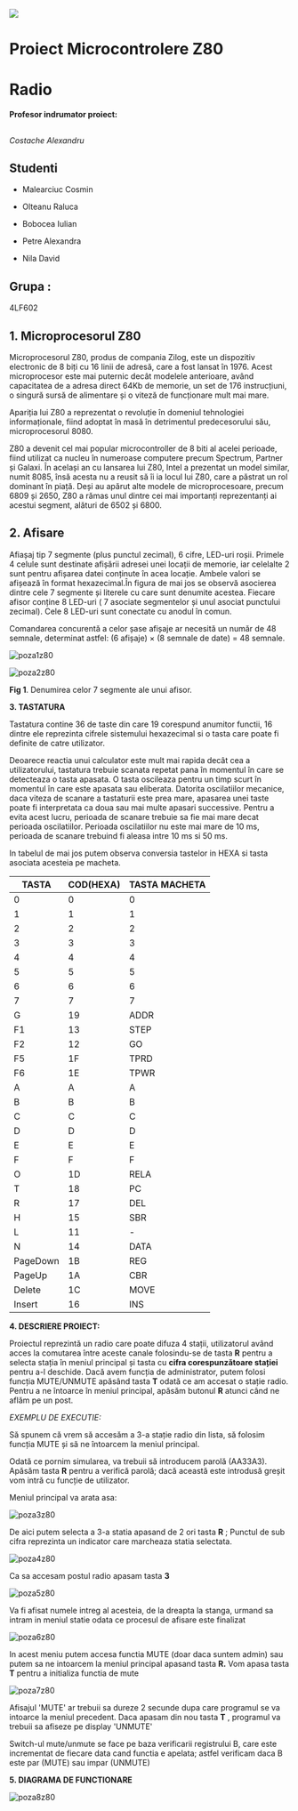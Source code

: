 ![](RackMultipart20240115-1-iox8c4_html_bb0bf02b5035052f.png)

# Proiect Microcontrolere Z80

# Radio

**Profesor indrumator proiect:**
##
_Costache Alexandru_

## Studenti
- Malearciuc Cosmin

- Olteanu Raluca

- Bobocea Iulian

- Petre Alexandra

- Nila David

## Grupa :
4LF602

## **1. Microprocesorul Z80**

Microprocesorul Z80, produs de compania Zilog, este un dispozitiv electronic de 8 biți cu 16 linii de adresă, care a fost lansat în 1976. Acest microprocesor este mai puternic decât modelele anterioare, având capacitatea de a adresa direct 64Kb de memorie, un set de 176 instrucțiuni, o singură sursă de alimentare și o viteză de funcționare mult mai mare.

Apariția lui Z80 a reprezentat o revoluție în domeniul tehnologiei informaționale, fiind adoptat în masă în detrimentul predecesorului său, microprocesorul 8080.

Z80 a devenit cel mai popular microcontroller de 8 biti al acelei perioade, fiind utilizat ca nucleu în numeroase computere precum Spectrum, Partner și Galaxi. În același an cu lansarea lui Z80, Intel a prezentat un model similar, numit 8085, însă acesta nu a reusit să îi ia locul lui Z80, care a păstrat un rol dominant în piață. Deși au apărut alte modele de microprocesoare, precum 6809 și 2650, Z80 a rămas unul dintre cei mai importanți reprezentanți ai acestui segment, alături de 6502 și 6800.

## **2. Afisare**

Afiașaj tip 7 segmente (plus punctul zecimal), 6 cifre, LED-uri roșii. Primele 4 celule sunt destinate afișării adresei unei locații de memorie, iar celelalte 2 sunt pentru afișarea datei conținute în acea locație. Ambele valori se afișează în format hexazecimal.În figura de mai jos se observă asocierea dintre cele 7 segmente  și literele cu care  sunt denumite acestea. Fiecare afisor conține 8 LED-uri ( 7 asociate segmentelor și unul asociat punctului zecimal). Cele 8 LED-uri sunt conectate cu anodul în comun.

 Comandarea concurentă a celor șase afișaje ar necesită un număr de 48 semnale, determinat astfel: (6 afișaje) × (8 semnale de date) = 48 semnale.

![poza1z80](https://github.com/VladMCiuc/Radio-Z80/assets/125990875/e6a283b8-563e-47dc-9f61-5c870e92c8f1)

![poza2z80](https://github.com/VladMCiuc/Radio-Z80/assets/125990875/d79db176-8af0-448e-a2ee-4998eaf146c7)


**Fig 1**. Denumirea celor 7 segmente ale unui afisor.

**3. TASTATURA**

Tastatura contine 36 de taste din care 19 corespund anumitor functii, 16 dintre ele reprezinta cifrele sistemului hexazecimal si o tasta care poate fi definite de catre utilizator.

Deoarece reactia unui calculator este mult mai rapida decât cea a utilizatorului, tastatura trebuie scanata repetat pana în momentul în care se detecteaza o tasta apasata. O tasta oscileaza pentru un timp scurt în momentul în care este apasata sau eliberata. Datorita oscilatiilor mecanice, daca viteza de scanare a tastaturii este prea mare, apasarea unei taste poate fi interpretata ca doua sau mai multe apasari successive. Pentru a evita acest lucru, perioada de scanare trebuie sa fie mai mare decat perioada oscilatiilor. Perioada oscilatiilor nu este mai mare de 10 ms, perioada de scanare trebuind fi aleasa intre 10 ms si 50 ms.

In tabelul de mai jos putem observa conversia tastelor in HEXA si tasta asociata acesteia pe macheta.

| **TASTA** | **COD(HEXA)** | **TASTA MACHETA** |
| --- | --- | --- |
| 0 | 0 | 0 |
| 1 | 1 | 1 |
| 2 | 2 | 2 |
| 3 | 3 | 3 |
| 4 | 4 | 4 |
| 5 | 5 | 5 |
| 6 | 6 | 6 |
| 7 | 7 | 7 |
| G | 19 | ADDR |
| F1 | 13 | STEP |
| F2 | 12 | GO |
| F5 | 1F | TPRD |
| F6 | 1E | TPWR |
| A | A | A |
| B | B | B |
| C | C | C |
| D | D | D |
| E | E | E |
| F | F | F |
| O | 1D | RELA |
| T | 18 | PC |
| R | 17 | DEL |
| H | 15 | SBR |
| L | 11 | - |
| N | 14 | DATA |
| PageDown | 1B | REG |
| PageUp | 1A | CBR |
| Delete | 1C | MOVE |
| Insert | 16 | INS |

**4. DESCRIERE PROIECT:**

Proiectul reprezintă un radio care poate difuza 4 stații, utilizatorul având acces la comutarea între aceste canale folosindu-se de tasta **R** pentru a selecta stația în meniul principal și tasta cu **cifra corespunzătoare stației** pentru a-l deschide. Dacă avem funcția de administrator, putem folosi funcția MUTE/UNMUTE apăsând tasta **T** odată ce am accesat o stație radio. Pentru a ne întoarce în meniul principal, apăsăm butonul **R** atunci când ne aflăm pe un post.

_EXEMPLU DE EXECUTIE:_

Să spunem că vrem să accesăm a 3-a stație radio din lista, să folosim funcția MUTE și să ne întoarcem la meniul principal.

Odată ce pornim simularea, va trebuii să introducem parolă (AA33A3). Apăsăm tasta **R** pentru a verifică parolă; dacă această este introdusă greșit vom intră cu funcție de utilizator.

Meniul principal va arata asa:

![poza3z80](https://github.com/VladMCiuc/Radio-Z80/assets/125990875/37d78214-3477-4d43-ac7b-c07e7cdd0263)

De aici putem selecta a 3-a statia apasand de 2 ori tasta **R** ; Punctul de sub cifra reprezinta un indicator care marcheaza statia selectata.

![poza4z80](https://github.com/VladMCiuc/Radio-Z80/assets/125990875/03ccd07d-4cc6-455e-963e-987e190181ef)

Ca sa accesam postul radio apasam tasta **3**

![poza5z80](https://github.com/VladMCiuc/Radio-Z80/assets/125990875/ba8d392a-2d18-479a-803c-78bf74200d5c)

Va fi afisat numele intreg al acesteia, de la dreapta la stanga, urmand sa intram in meniul statie odata ce procesul de afisare este finalizat

![poza6z80](https://github.com/VladMCiuc/Radio-Z80/assets/125990875/8bcb156b-f114-4730-8d19-c1f01c8f2613)

In acest meniu putem accesa functia MUTE (doar daca suntem admin) sau putem sa ne intoarcem la meniul principal apasand tasta **R.** Vom apasa tasta **T** pentru a initializa functia de mute

![poza7z80](https://github.com/VladMCiuc/Radio-Z80/assets/125990875/96378144-faac-4652-b83b-e5ee005ab821)

Afisajul 'MUTE' ar trebuii sa dureze 2 secunde dupa care programul se va intoarce la meniul precedent. Daca apasam din nou tasta **T** , programul va trebuii sa afiseze pe display 'UNMUTE'

Switch-ul mute/unmute se face pe baza verificarii registrului B, care este incrementat de fiecare data cand functia e apelata; astfel verificam daca B este par (MUTE) sau impar (UNMUTE)

**5. DIAGRAMA DE FUNCTIONARE**

![poza8z80](https://github.com/VladMCiuc/Radio-Z80/assets/125990875/9e62da8c-d408-4333-9b1f-ab26006b8689)
